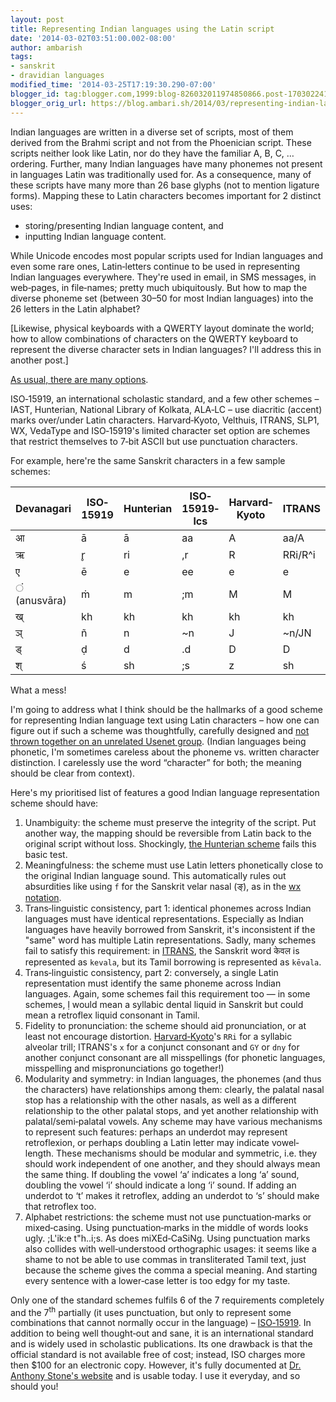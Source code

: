 ```yaml
---
layout: post
title: Representing Indian languages using the Latin script
date: '2014-03-02T03:51:00.002-08:00'
author: ambarish
tags:
- sanskrit
- dravidian languages
modified_time: '2014-03-25T17:19:30.290-07:00'
blogger_id: tag:blogger.com,1999:blog-826032011974850866.post-1703022419470013797
blogger_orig_url: https://blog.ambari.sh/2014/03/representing-indian-languages-using.html
---
```


Indian languages are written in a diverse set of scripts, most of them derived from the Brahmi script and not from the Phoenician script. These scripts neither look like Latin, nor do they have the familiar A, B, C, … ordering. Further, many Indian languages have many phonemes not present in languages Latin was traditionally used for. As a consequence, many of these scripts have many more than 26 base glyphs (not to mention ligature forms). Mapping these to Latin characters becomes important for 2 distinct uses:

* storing/presenting Indian language content, and
* inputting Indian language content.

While Unicode encodes most popular scripts used for Indian languages and even some rare ones, Latin‐letters continue to be used in representing Indian languages everywhere. They're used in email, in SMS messages, in web‐pages, in file‐names; pretty much ubiquitously. But how to map the diverse phoneme set (between 30–50 for most Indian languages) into the 26 letters in the Latin alphabet?

[Likewise, physical keyboards with a QWERTY layout dominate the world; how to allow combinations of characters on the QWERTY keyboard to represent the diverse character sets in Indian languages? I'll address this in another post.]

[As usual, there are many options](http://www.quotationspage.com/quote/473.html).

ISO‐15919, an international scholastic standard, and a few other schemes – IAST, Hunterian, National Library of Kolkata, ALA‐LC – use diacritic (accent) marks over/under Latin characters. Harvard‐Kyoto, Velthuis, ITRANS, SLP1, WX, VedaType and ISO‐15919's limited character set option are schemes that restrict themselves to 7‐bit ASCII but use punctuation characters.

For example, here're the same Sanskrit characters in a few sample schemes:

| Devanagari  | ISO‐15919 | Hunterian | ISO‐15919‐lcs | Harvard‐Kyoto | ITRANS  |
|-------------|-----------|-----------|---------------|---------------|---------|
| आ           | ā         | ā         | aa            | A             | aa/A    |
| ऋ           | r̥         | ri        | ,r            | R             | RRi/R^i |
| ए           | ē         | e         | ee            | e             | e       |
| ं (anusvāra)  | ṁ         | m         | ;m            | M             | M       |
| ख्           | kh        | kh        | kh            | kh            | kh      |
| ञ्           | ñ         | n         | ~n            | J             | ~n/JN   |
| ड्           | ḍ         | d         | .d            | D             | D       |
| श्           | ś         | sh        | ;s            | z             | sh      |

What a mess!

I'm going to address what I think should be the hallmarks of a good scheme for representing Indian language text using Latin characters – how one can figure out if such a scheme was thoughtfully, carefully designed and [not thrown together on an unrelated Usenet group](https://groups.google.com/forum/#!topic/rec.music.indian.misc/9nHIH9AQ8ns). (Indian languages being phonetic, I'm sometimes careless about the phoneme vs. written character distinction. I carelessly use the word “character” for both; the meaning should be clear from context).

Here's my prioritised list of features a good Indian language representation scheme should have:

1. Unambiguity: the scheme must preserve the integrity of the script. Put another way, the mapping should be reversible from Latin back to the original script without loss. Shockingly, [the Hunterian scheme](https://en.wikipedia.org/wiki/Hunterian_transliteration) fails this basic test.
1. Meaningfulness: the scheme must use Latin letters phonetically close to the original Indian language sound. This automatically rules out absurdities like using `f` for the Sanskrit velar nasal (ङ्), as in the [wx notation](https://en.wikipedia.org/wiki/Wx-encoding).
1. Trans‐linguistic consistency, part 1: identical phonemes across Indian languages must have identical representations. Especially as Indian languages have heavily borrowed from Sanskrit, it's inconsistent if the "same" word has multiple Latin representations. Sadly, many schemes fail to satisfy this requirement: in [ITRANS](http://www.aczoom.com/itrans/), the Sanskrit word केवल is represented as `kevala`, but its Tamil borrowing is represented as `kēvala`.
1. Trans‐linguistic consistency, part 2: conversely, a single Latin representation must identify the same phoneme across Indian languages. Again, some schemes fail this requirement too — in some schemes, ḷ would mean a syllabic dental liquid in Sanskrit but could mean a retroflex liquid consonant in Tamil.
1. Fidelity to pronunciation: the scheme should aid pronunciation, or at least not encourage distortion. [Harvard‐Kyoto](https://en.wikipedia.org/wiki/Harvard-Kyoto)'s `RRi` for a syllabic alveolar trill; ITRANS's `x` for a conjunct consonant and `GY` or `dny` for another conjunct consonant are all misspellings (for phonetic languages, misspelling and mispronunciations go together!)
1. Modularity and symmetry: in Indian languages, the phonemes (and thus the characters) have relationships among them: clearly, the palatal nasal stop has a relationship with the other nasals, as well as a different relationship to the other palatal stops, and yet another relationship with palatal/semi‐palatal vowels. Any scheme may have various mechanisms to represent such features: perhaps an underdot may represent retroflexion, or perhaps doubling a Latin letter may indicate vowel‐length. These mechanisms should be modular and symmetric, i.e. they should work independent of one another, and they should always mean the same thing. If doubling the vowel ‘a’ indicates a long ‘a’ sound, doubling the vowel ‘i’ should indicate a long ‘i’ sound. If adding an underdot to ‘t’ makes it retroflex, adding an underdot to ‘s’ should make that retroflex too.
1. Alphabet restrictions: the scheme must not use punctuation‐marks or mixed‐casing. Using punctuation‐marks in the middle of words looks ugly. ;L'ik:e t"h..i;s. As does miXEd‐CaSiNg. Using punctuation marks also collides with well‐understood orthographic usages: it seems like a shame to not be able to use commas in transliterated Tamil text, just because the scheme gives the comma a special meaning. And starting every sentence with a lower‐case letter is too edgy for my taste.

Only one of the standard schemes fulfils 6 of the 7 requirements completely and the 7<sup>th</sup> partially (it uses punctuation, but only to represent some combinations that cannot normally occur in the language) – [ISO‐15919](http://www.iso.org/iso/iso_catalogue/catalogue_tc/catalogue_detail.htm?csnumber=28333). In addition to being well thought‐out and sane, it is an international standard and is widely used in scholastic publications. Its one drawback is that the official standard is not available free of cost; instead, ISO charges more then $100 for an electronic copy. However, it's fully documented at [Dr. Anthony Stone's website](http://homepage.ntlworld.com/stone‐catend/translit.htm) and is usable today. I use it everyday, and so should you!
